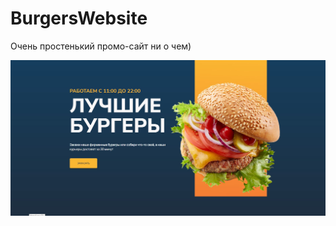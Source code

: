 # BurgersWebsite

Очень простенький промо-сайт ни о чем)

 
[![BurgersWebsite](https://github.com/8807010/BurgersWebsite/blob/master/preview.jpg)](https://8807010.github.io/BurgersWebsite/)  



